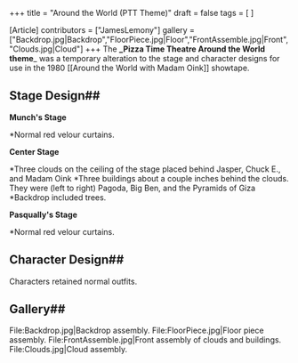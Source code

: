 +++
title = "Around the World (PTT Theme)"
draft = false
tags = [ ]

[Article]
contributors = ["JamesLemony"]
gallery = ["Backdrop.jpg|Backdrop","FloorPiece.jpg|Floor","FrontAssemble.jpg|Front","Clouds.jpg|Cloud"]
+++
The **_Pizza Time Theatre Around the World theme**_ was a temporary alteration to the stage and character designs for use in the 1980 [[Around the World with Madam Oink]] showtape.

## Stage Design## 
**Munch's Stage**

*Normal red velour curtains.


**Center Stage**

*Three clouds on the ceiling of the stage placed behind Jasper, Chuck E., and Madam Oink
*Three buildings about a couple inches behind the clouds. They were (left to right) Pagoda, Big Ben, and the Pyramids of Giza
*Backdrop included trees.


**Pasqually's Stage**

*Normal red velour curtains.

## Character Design## 

Characters retained normal outfits. 
## Gallery## 
<gallery>
File:Backdrop.jpg|Backdrop assembly.
File:FloorPiece.jpg|Floor piece assembly.
File:FrontAssemble.jpg|Front assembly of clouds and buildings.
File:Clouds.jpg|Cloud assembly.
</gallery>